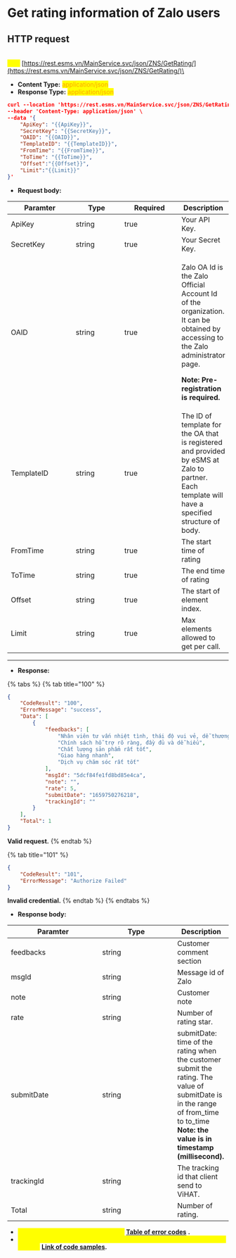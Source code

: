 # Get rating information of Zalo users

## HTTP request

\
<mark style="color:yellow;">**`POST`**</mark> [https://rest.esms.vn/MainService.svc/json/ZNS/GetRating/](https://rest.esms.vn/MainService.svc/json/ZNS/GetRating/)\


* **Content Type:** <mark style="color:orange;">application/json</mark>
* **Response Type:** <mark style="color:orange;">application/json</mark>

```json
curl --location 'https://rest.esms.vn/MainService.svc/json/ZNS/GetRating/' \
--header 'Content-Type: application/json' \
--data '{
    "ApiKey": "{{ApiKey}}",
    "SecretKey": "{{SecretKey}}",
    "OAID": "{{OAID}}",
    "TemplateID": "{{TemplateID}}",
    "FromTime": "{{FromTime}}",
    "ToTime": "{{ToTime}}",
    "Offset":"{{Offset}}",
    "Limit":"{{Limit}}"
}'
```

* **Request body:**

<table><thead><tr><th width="156">Paramter</th><th width="122">Type</th><th width="137" data-type="checkbox">Required</th><th>Description</th></tr></thead><tbody><tr><td>ApiKey</td><td>string</td><td>true</td><td>Your API Key.</td></tr><tr><td>SecretKey</td><td>string</td><td>true</td><td>Your Secret Key.</td></tr><tr><td>OAID</td><td>string</td><td>true</td><td><p>Zalo OA Id is the Zalo Official Account Id of the organization. It can be obtained by accessing to the Zalo administrator page.</p><p><strong>Note: Pre-registration is required.</strong></p></td></tr><tr><td>TemplateID</td><td>string</td><td>true</td><td>The ID of template for the OA that is registered and provided by eSMS at Zalo to partner.<br>Each template will have a specified structure of body.</td></tr><tr><td>FromTime</td><td>string</td><td>true</td><td>The start time of rating</td></tr><tr><td>ToTime</td><td>string</td><td>true</td><td>The end time of rating</td></tr><tr><td>Offset</td><td>string</td><td>true</td><td>The start of element index.</td></tr><tr><td>Limit</td><td>string</td><td>true</td><td>Max elements allowed to get per call.</td></tr></tbody></table>

***

* **Response:**

{% tabs %}
{% tab title="100" %}
```json
{
    "CodeResult": "100",
    "ErrorMessage": "success",
    "Data": [
        {
            "feedbacks": [
                "Nhân viên tư vấn nhiệt tình, thái độ vui vẻ, dễ thương",
                "Chính sách hỗ trợ rõ ràng, đầy đủ và dễ hiểu",
                "Chất lượng sản phẩm rất tốt",
                "Giao hàng nhanh",
                "Dịch vụ chăm sóc rất tốt"
            ],
            "msgId": "5dcf84fe1fd8bd85e4ca",
            "note": "",
            "rate": 5,
            "submitDate": "1659750276218",
            "trackingId": ""
        }
    ],
    "Total": 1
}    
```

**Valid request.**
{% endtab %}

{% tab title="101" %}
```json
{
    "CodeResult": "101",
    "ErrorMessage": "Authorize Failed"
}
```

**Invalid credential.**
{% endtab %}
{% endtabs %}

* **Response body:**

<table><thead><tr><th width="192">Paramter</th><th width="155">Type</th><th>Description</th></tr></thead><tbody><tr><td>feedbacks</td><td>string</td><td>Customer comment section</td></tr><tr><td>msgId</td><td>string</td><td>Message id of Zalo</td></tr><tr><td>note</td><td>string</td><td>Customer note</td></tr><tr><td>rate</td><td>string</td><td>Number of rating star.</td></tr><tr><td>submitDate</td><td>string</td><td>submitDate: time of the rating when the customer submit the rating. The value of submitDate is in the range of from_time to to_time<br><strong>Note: the value is in timestamp (millisecond).</strong></td></tr><tr><td>trackingId</td><td>string</td><td>The tracking id that client send to ViHAT.</td></tr><tr><td>Total</td><td>string</td><td>Number of rating.</td></tr></tbody></table>

* _<mark style="color:yellow;">**The detail of error code can refer at**</mark>_ [**Table of error codes**](../table-of-error-codes.md) **.**
* _<mark style="color:yellow;">**Get the  sample of code for programing languagues to use in Postman refer at**</mark>_ [**Link  of code samples**](https://samplefordevelopers.esms.vn/#850974b9-12cf-46f5-946c-e8e15aa3585b)**.**
